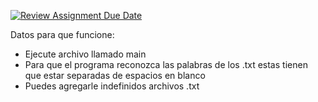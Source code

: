 [![Review Assignment Due Date](https://classroom.github.com/assets/deadline-readme-button-24ddc0f5d75046c5622901739e7c5dd533143b0c8e959d652212380cedb1ea36.svg)](https://classroom.github.com/a/hheoiiO4)

Datos para que funcione:

- Ejecute archivo llamado main
- Para que el programa reconozca las palabras de los .txt estas tienen que estar separadas de espacios en blanco
- Puedes agregarle indefinidos archivos .txt
